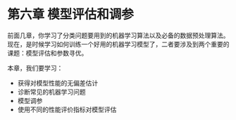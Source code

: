 # 第六章 模型评估和调参

前面几章，你学习了分类问题要用到的机器学习算法以及必备的数据预处理算法。现在，是时候学习如何训练一个好用的机器学习模型了，二者要涉及到两个重要的课题：模型评估和参数寻优。

本章，我们要学习：
* 获得对模型性能的无偏差估计
* 诊断常见的机器学习问题
* 模型调参
* 使用不同的性能评价指标对模型评估
